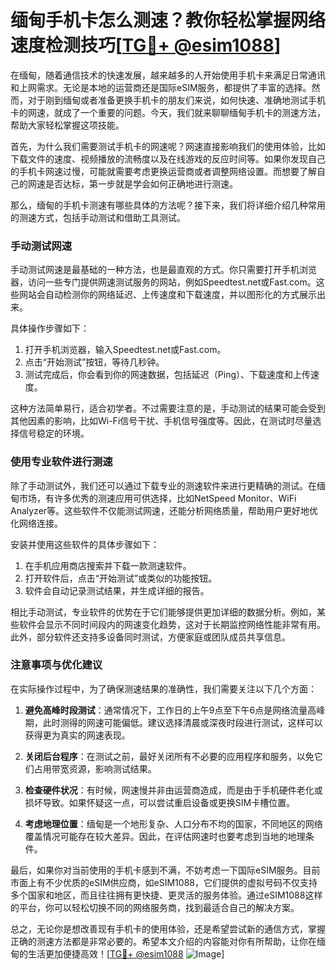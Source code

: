 # 缅甸手机卡怎么测速？教你轻松掌握网络速度检测技巧[[TG💪+ @esim1088](https://t.me/s/esim1088)]

在缅甸，随着通信技术的快速发展，越来越多的人开始使用手机卡来满足日常通讯和上网需求。无论是本地的运营商还是国际eSIM服务，都提供了丰富的选择。然而，对于刚到缅甸或者准备更换手机卡的朋友们来说，如何快速、准确地测试手机卡的网速，就成了一个重要的问题。今天，我们就来聊聊缅甸手机卡的测速方法，帮助大家轻松掌握这项技能。

首先，为什么我们需要测试手机卡的网速呢？网速直接影响我们的使用体验，比如下载文件的速度、视频播放的流畅度以及在线游戏的反应时间等。如果你发现自己的手机卡网速过慢，可能就需要考虑更换运营商或者调整网络设置。而想要了解自己的网速是否达标，第一步就是学会如何正确地进行测速。

那么，缅甸的手机卡测速有哪些具体的方法呢？接下来，我们将详细介绍几种常用的测速方式，包括手动测试和借助工具测试。

### 手动测试网速

手动测试网速是最基础的一种方法，也是最直观的方式。你只需要打开手机浏览器，访问一些专门提供网速测试服务的网站，例如Speedtest.net或Fast.com。这些网站会自动检测你的网络延迟、上传速度和下载速度，并以图形化的方式展示出来。

具体操作步骤如下：
1. 打开手机浏览器，输入Speedtest.net或Fast.com。
2. 点击“开始测试”按钮，等待几秒钟。
3. 测试完成后，你会看到你的网速数据，包括延迟（Ping）、下载速度和上传速度。

这种方法简单易行，适合初学者。不过需要注意的是，手动测试的结果可能会受到其他因素的影响，比如Wi-Fi信号干扰、手机信号强度等。因此，在测试时尽量选择信号稳定的环境。

### 使用专业软件进行测速

除了手动测试外，我们还可以通过下载专业的测速软件来进行更精确的测试。在缅甸市场，有许多优秀的测速应用可供选择，比如NetSpeed Monitor、WiFi Analyzer等。这些软件不仅能测试网速，还能分析网络质量，帮助用户更好地优化网络连接。

安装并使用这些软件的具体步骤如下：
1. 在手机应用商店搜索并下载一款测速软件。
2. 打开软件后，点击“开始测试”或类似的功能按钮。
3. 软件会自动记录测试结果，并生成详细的报告。

相比手动测试，专业软件的优势在于它们能够提供更加详细的数据分析。例如，某些软件会显示不同时间段内的网速变化趋势，这对于长期监控网络性能非常有用。此外，部分软件还支持多设备同时测试，方便家庭或团队成员共享信息。

### 注意事项与优化建议

在实际操作过程中，为了确保测速结果的准确性，我们需要关注以下几个方面：

1. **避免高峰时段测试**：通常情况下，工作日的上午9点至下午6点是网络流量高峰期，此时测得的网速可能偏低。建议选择清晨或深夜时段进行测试，这样可以获得更为真实的网速表现。

2. **关闭后台程序**：在测试之前，最好关闭所有不必要的应用程序和服务，以免它们占用带宽资源，影响测试结果。

3. **检查硬件状况**：有时候，网速慢并非由运营商造成，而是由于手机硬件老化或损坏导致。如果怀疑这一点，可以尝试重启设备或更换SIM卡槽位置。

4. **考虑地理位置**：缅甸是一个地形复杂、人口分布不均的国家，不同地区的网络覆盖情况可能存在较大差异。因此，在评估网速时也要考虑到当地的地理条件。

最后，如果你对当前使用的手机卡感到不满，不妨考虑一下国际eSIM服务。目前市面上有不少优质的eSIM供应商，如eSIM1088，它们提供的虚拟号码不仅支持多个国家和地区，而且往往拥有更快捷、更灵活的服务体验。通过eSIM1088这样的平台，你可以轻松切换不同的网络服务商，找到最适合自己的解决方案。

总之，无论你是想改善现有手机卡的使用体验，还是希望尝试新的通信方式，掌握正确的测速方法都是非常必要的。希望本文介绍的内容能对你有所帮助，让你在缅甸的生活更加便捷高效！[[TG💪+ @esim1088](https://t.me/s/esim1088) ![Image](https://i.postimg.cc/4NQfJmqS/Snipaste-2025-05-13-00-14-12.png)]